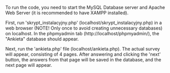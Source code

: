 To run the code, you need to start the MySQL Database server and Apache Web Server (it is recommended to have XAMPP installed). 

First, run 'skrypt_instalacyjny.php' (localhost/skrypt_instalacyjny.php) in a web browser (NOTE! Only once to avoid creating unnecessary databases) on localhost. In the phpmyadmin tab (http://localhost/phpmyadmin/), the "Ankieta" database should appear. 

Next, run the 'ankieta.php' file (localhost/ankieta.php). The actual survey will appear, consisting of 4 pages. After answering and clicking the 'next' button, the answers from that page will be saved in the database, and the next page will appear.

